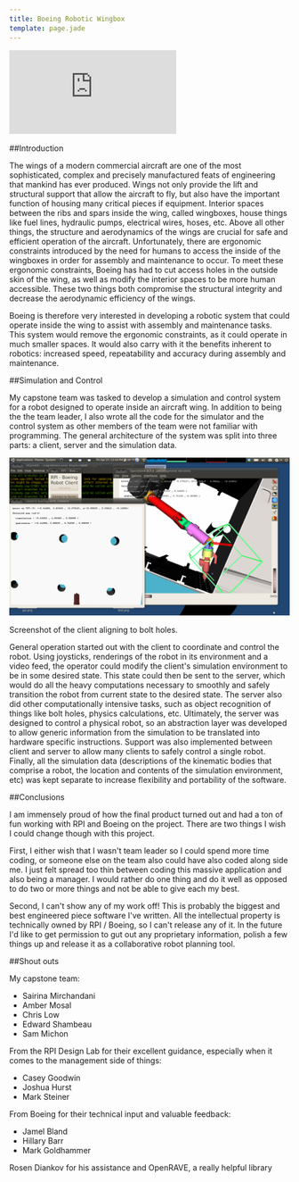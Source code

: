 ```yaml
---
title: Boeing Robotic Wingbox
template: page.jade
---
```


<div class="img-container">

<iframe src="http://www.youtube.com/embed/slJodwZfds0" frameborder="0" allowfullscreen></iframe>

</div>

##Introduction

The wings of a modern commercial aircraft are one of the most sophisticated, complex and precisely manufactured feats of engineering that mankind has ever produced. Wings not only provide the lift and structural support that allow the aircraft to fly, but also have the important function of housing many critical pieces if equipment. Interior spaces between the ribs and spars inside the wing, called wingboxes, house things like fuel lines, hydraulic pumps, electrical wires, hoses, etc. Above all other things, the structure and aerodynamics of the wings are crucial for safe and efficient operation of the aircraft. Unfortunately, there are ergonomic constraints introduced by the need for humans to access the inside of the wingboxes in order for assembly and maintenance to occur. To meet these ergonomic constraints, Boeing has had to cut access holes in the outside skin of the wing, as well as modify the interior spaces to be more human accessible. These two things both compromise the structural integrity and decrease the aerodynamic efficiency of the wings.

Boeing is therefore very interested in developing a robotic system that could operate inside the wing to assist with assembly and maintenance tasks. This system would remove the ergonomic constraints, as it could operate in much smaller spaces. It would also carry with it the benefits inherent to robotics: increased speed, repeatability and accuracy during assembly and maintenance.

##Simulation and Control

My capstone team was tasked to develop a simulation and control system for a robot designed to operate inside an aircraft wing. In addition to being the the team leader, I also wrote all the code for the simulator and the control system as other members of the team were not familiar with programming. The general architecture of the system was split into three parts: a client, server and the simulation data.

<div class="img-container">

<img src="/img/projects/boeing/sc14.png">

<p>Screenshot of the client aligning to bolt holes.</p>

</div>

General operation started out with the client to coordinate and control the robot. Using joysticks, renderings of the robot in its environment and a video feed, the operator could modify the client's simulation environment to be in some desired state. This state could then be sent to the server, which would do all the heavy computations necessary to smoothly and safely transition the robot from current state to the desired state. The server also did other computationally intensive tasks, such as object recognition of things like bolt holes, physics calculations, etc. Ultimately, the server was designed to control a physical robot, so an abstraction layer was developed to allow generic information from the simulation to be translated into hardware specific instructions. Support was also implemented between client and server to allow many clients to safely control a single robot. Finally, all the simulation data (descriptions of the kinematic bodies that comprise a robot, the location and contents of the simulation environment, etc) was kept separate to increase flexibility and portability of the software.

##Conclusions

I am immensely proud of how the final product turned out and had a ton of fun working with RPI and Boeing on the project. There are two things I wish I could change though with this project.

First, I either wish that I wasn't team leader so I could spend more time coding, or someone else on the team also could have also coded along side me. I just felt spread too thin between coding this massive application and also being a manager. I would rather do one thing and do it well as opposed to do two or more things and not be able to give each my best.

Second, I can't show any of my work off! This is probably the biggest and best engineered piece software I've written. All the intellectual property is technically owned by RPI / Boeing, so I can't release any of it. In the future I'd like to get permission to gut out any proprietary information, polish a few things up and release it as a collaborative robot planning tool.

##Shout outs

My capstone team:
  - Sairina Mirchandani
  - Amber Mosal
  - Chris Low
  - Edward Shambeau
  - Sam Michon

From the RPI Design Lab for their excellent guidance, especially when it comes to the management side of things:
  - Casey Goodwin
  - Joshua Hurst
  - Mark Steiner

From Boeing for their technical input and valuable feedback:
  - Jamel Bland
  - Hillary Barr
  - Mark Goldhammer

Rosen Diankov for his assistance and OpenRAVE, a really helpful library
